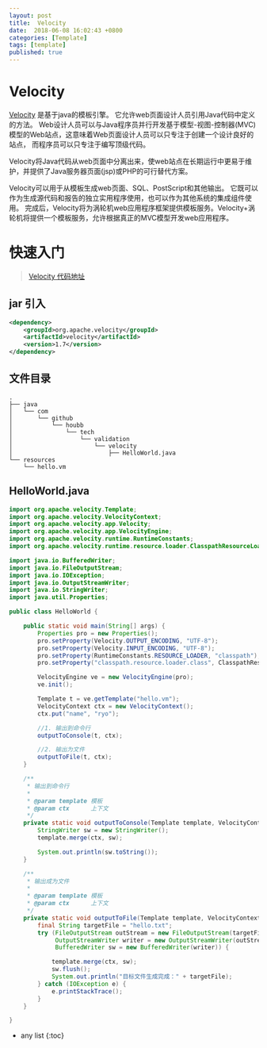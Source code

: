 ```yaml
---
layout: post
title:  Velocity
date:  2018-06-08 16:02:43 +0800
categories: [Template]
tags: [template]
published: true
---
```



# Velocity

[Velocity](https://velocity.apache.org/engine/2.0/user-guide.html#what-is-velocity) 是基于java的模板引擎。
它允许web页面设计人员引用Java代码中定义的方法。
Web设计人员可以与Java程序员并行开发基于模型-视图-控制器(MVC)模型的Web站点，这意味着Web页面设计人员可以只专注于创建一个设计良好的站点，
而程序员可以只专注于编写顶级代码。

Velocity将Java代码从web页面中分离出来，使web站点在长期运行中更易于维护，并提供了Java服务器页面(jsp)或PHP的可行替代方案。

Velocity可以用于从模板生成web页面、SQL、PostScript和其他输出。
它既可以作为生成源代码和报告的独立实用程序使用，也可以作为其他系统的集成组件使用。
完成后，Velocity将为涡轮机web应用程序框架提供模板服务。Velocity+涡轮机将提供一个模板服务，允许根据真正的MVC模型开发web应用程序。

# 快速入门

> [Velocity 代码地址](https://github.com/houbb/tech-validation/blob/master/velocity/src/main/java/com/github/houbb/tech/validation/velocity/HelloWorld.java)

## jar 引入

```xml
<dependency>
    <groupId>org.apache.velocity</groupId>
    <artifactId>velocity</artifactId>
    <version>1.7</version>
</dependency>
```

## 文件目录

```
.
├── java
│   └── com
│       └── github
│           └── houbb
│               └── tech
│                   └── validation
│                       └── velocity
│                           ├── HelloWorld.java
└── resources
    └── hello.vm
```

## HelloWorld.java

```java
import org.apache.velocity.Template;
import org.apache.velocity.VelocityContext;
import org.apache.velocity.app.Velocity;
import org.apache.velocity.app.VelocityEngine;
import org.apache.velocity.runtime.RuntimeConstants;
import org.apache.velocity.runtime.resource.loader.ClasspathResourceLoader;

import java.io.BufferedWriter;
import java.io.FileOutputStream;
import java.io.IOException;
import java.io.OutputStreamWriter;
import java.io.StringWriter;
import java.util.Properties;

public class HelloWorld {

    public static void main(String[] args) {
        Properties pro = new Properties();
        pro.setProperty(Velocity.OUTPUT_ENCODING, "UTF-8");
        pro.setProperty(Velocity.INPUT_ENCODING, "UTF-8");
        pro.setProperty(RuntimeConstants.RESOURCE_LOADER, "classpath");
        pro.setProperty("classpath.resource.loader.class", ClasspathResourceLoader.class.getName());

        VelocityEngine ve = new VelocityEngine(pro);
        ve.init();

        Template t = ve.getTemplate("hello.vm");
        VelocityContext ctx = new VelocityContext();
        ctx.put("name", "ryo");

        //1. 输出到命令行
        outputToConsole(t, ctx);

        //2. 输出为文件
        outputToFile(t, ctx);
    }

    /**
     * 输出到命令行
     *
     * @param template 模板
     * @param ctx      上下文
     */
    private static void outputToConsole(Template template, VelocityContext ctx) {
        StringWriter sw = new StringWriter();
        template.merge(ctx, sw);

        System.out.println(sw.toString());
    }

    /**
     * 输出成为文件
     *
     * @param template 模板
     * @param ctx      上下文
     */
    private static void outputToFile(Template template, VelocityContext ctx) {
        final String targetFile = "hello.txt";
        try (FileOutputStream outStream = new FileOutputStream(targetFile);
             OutputStreamWriter writer = new OutputStreamWriter(outStream, "UTF-8");
             BufferedWriter sw = new BufferedWriter(writer)) {

            template.merge(ctx, sw);
            sw.flush();
            System.out.println("目标文件生成完成：" + targetFile);
        } catch (IOException e) {
            e.printStackTrace();
        }
    }

}
```

* any list
{:toc}








